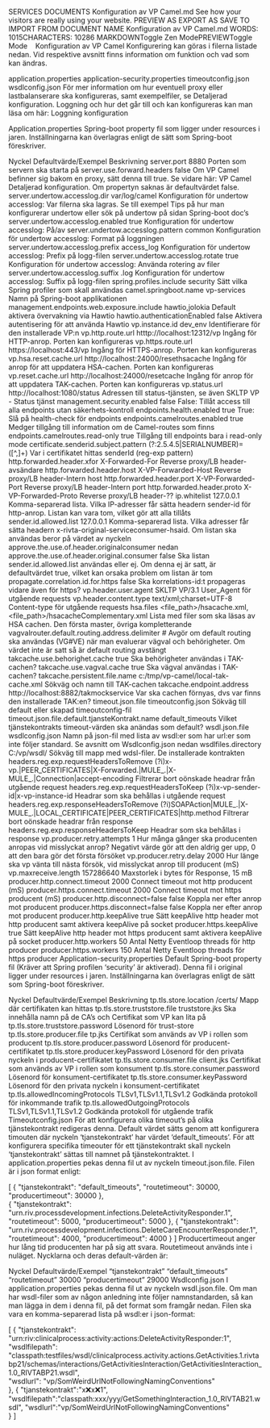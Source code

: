 SERVICES
DOCUMENTS
Konfiguration av VP Camel.md
See how your visitors are really using your website.
PREVIEW AS 
EXPORT AS 
SAVE TO 
IMPORT FROM 
DOCUMENT NAME
Konfiguration av VP Camel.md
WORDS: 1015CHARACTERS: 10286
MARKDOWNToggle Zen ModePREVIEWToggle Mode
  
Konfiguration av VP Camel
Konfigurering kan göras i filerna listade nedan. Vid respektive avsnitt finns information om funktion och vad som kan ändras.

application.properties
application-security.properties
timeoutconfig.json
wsdlconfig.json
För mer information om hur eventuell proxy eller lastbalanserare ska konfigureras, samt exempelfiler, se Detaljerad konfiguration.
Loggning och hur det går till och kan konfigureras kan man läsa om här: Loggning konfiguration

Application.properties
Spring-boot property fil som ligger under resources i jaren. Inställningarna kan överlagras enligt de sätt som Spring-boot föreskriver.

Nyckel	Defaultvärde/Exempel	Beskrivning
server.port	8880	Porten som servern ska starta på
server.use.forward.headers	false	Om VP Camel befinner sig bakom en proxy, sätt denna till true. Se vidare här: VP Camel Detaljerad konfiguration. Om propertyn saknas är defaultvärdet false.
server.undertow.accesslog.dir	var/log/camel	Konfiguration för undertow accesslog: Var filerna ska lagras. Se till exempel Tips på hur man konfigurerar undertow eller sök på undertow på sidan Spring-boot doc’s
server.undertow.accesslog.enabled	true	Konfiguration för undertow accesslog: På/av
server.undertow.accesslog.pattern	common	Konfiguration för undertow accesslog: Format på loggningen
server.undertow.accesslog.prefix	access_log	Konfiguration för undertow accesslog: Prefix på logg-filen
server.undertow.accesslog.rotate	true	Konfiguration för undertow accesslog: Använda rotering av filer
server.undertow.accesslog.suffix	.log	Konfiguration för undertow accesslog: Suffix på logg-filen
spring.profiles.include	security	Sätt vilka Spring profiler som skall användas
camel.springboot.name	vp-services	Namn på Spring-boot applikationen
management.endpoints.web.exposure.include	hawtio,jolokia	Default aktivera övervakning via Hawtio
hawtio.authenticationEnabled	false	Aktivera autentisering för att använda Hawtio
vp.instance.id	dev_env	Identifierare för den installerade VP:n
vp.http.route.url	htttp://localhost:12312/vp	Ingång för HTTP-anrop. Porten kan konfigureras
vp.https.route.url	https://localhost:443/vp	Ingång för HTTPS-anrop. Porten kan konfigureras
vp.hsa.reset.cache.url	http://localhost:24000/resethsacache	Ingång för anrop för att uppdatera HSA-cachen. Porten kan konfigureras
vp.reset.cache.url	http://localhost:24000/resetcache	Ingång för anrop för att uppdatera TAK-cachen. Porten kan konfigureras
vp.status.url	http://localhost:1080/status	Adressen till status-tjänsten, se även SKLTP VP - Status tjänst
management.security.enabled	false	False: Tillåt access till alla endpoints utan säkerhets-kontroll
endpoints.health.enabled	true	True: Slå på health-check för endpoints
endpoints.camelroutes.enabled	true	Medger tillgång till information om de Camel-routes som finns
endpoints.camelroutes.read-only	true	Tillgång till endpoints bara i read-only mode
certificate.senderid.subject.pattern	(?:2.5.4.5|SERIALNUMBER)=([^,]+)	Var i certifikatet hittas senderId (reg-exp pattern)
http.forwarded.header.xfor	X-Forwarded-For	Reverse proxy/LB header-avsändare
http.forwarded.header.host	X-VP-Forwarded-Host	Reverse proxy/LB header-Intern host
http.forwarded.header.port	X-VP-Forwarded-Port	Reverse proxy/LB header-Intern port
http.forwarded.header.proto	X-VP-Forwarded-Proto	Reverse proxy/LB header-??
ip.whitelist	127.0.0.1	Komma-separerad lista. Vilka IP-adresser får sätta headern sender-id för http-anrop. Listan kan vara tom, vilket gör att alla tillåts
sender.id.allowed.list	127.0.0.1	Komma-separerad lista. Vilka adresser får sätta headern x-rivta-original-serviceconsumer-hsaid. Om listan ska användas beror på värdet av nyckeln approve.the.use.of.header.originalconsumer nedan
approve.the.use.of.header.original.consumer	false	Ska listan sender.id.allowed.list användas eller ej. Om denna ej är satt, är defaultvärdet true, vilket kan orsaka problem om listan är tom
propagate.correlation.id.for.https	false	Ska korrelations-id:t propageras vidare även för https?
vp.header.user.agent	SKLTP VP/3.1	User_Agent för utgående requests
vp.header.content.type	text/xml;charset=UTF-8	Content-type för utgående requests
hsa.files	<file_path>/hsacache.xml,<file_path>/hsacacheComplementary.xml	Lista med filer som ska läsas av HSA cachen. Den första master, övriga kompletterande
vagvalrouter.default.routing.address.delimiter	#	Avgör om default routing ska användas (VG#VE) när man evaluerar vägval och behörigheter. Om värdet inte är satt så är default routing avstängt
takcache.use.behorighet.cache	true	Ska behörigheter användas i TAK-cachen?
takcache.use.vagval.cache	true	Ska vägval användas i TAK-cachen?
takcache.persistent.file.name	c:/tmp/vp-camel/local-tak-cache.xml	Sökväg och namn till TAK-cachen
takcache.endpoint.address	http://localhost:8882/takmockservice	Var ska cachen förnyas, dvs var finns den installerade TAK:en?
timeout.json.file	timeoutconfig.json	Sökväg till default eller skapad timeoutconfig-fil
timeout.json.file.default.tjansteKontrakt.name	default_timeouts	Vilket tjänstekontrakts timeout-värden ska anändas som default?
wsdl.json.file	wsdlconfig.json	Namn på json-fil med lista av wsdl:er som har url:er som inte följer standard. Se avsnitt om Wsdlconfig.json nedan
wsdlfiles.directory	C:/vp/wsdl/	Sökväg till mapp med wdsl-filer. De installerade kontrakten
headers.reg.exp.requestHeadersToRemove	(?i)x-vp.|PEER_CERTIFICATES|X-Forwarded.|MULE_.|X-MULE_.|Connection|accept-encoding	Filtrerar bort oönskade headrar från utgående request
headers.reg.exp.requestHeadersToKeep	(?i)x-vp-sender-id|x-vp-instance-id	Headrar som ska behållas i utgående request
headers.reg.exp.responseHeadersToRemove	(?i)SOAPAction|MULE_.|X-MULE_.|LOCAL_CERTIFICATE|PEER_CERTIFICATES|http.method	Filtrerar bort oönskade headrar från response
headers.reg.exp.responseHeadersToKeep		Headrar som ska behållas i response
vp.producer.retry.attempts	1	Hur många gånger ska producenten anropas vid misslyckat anrop? Negativt värde gör att den aldrig ger upp, 0 att den bara gör det första försöket
vp.producer.retry.delay	2000	Hur länge ska vp vänta till nästa försök, vid misslyckat anrop till producent (mS)
vp.maxreceive.length	157286640	Maxstorlek i bytes för Response, 15 mB
producer.http.connect.timeout	2000	Connect timeout mot http producent (mS)
producer.https.connect.timeout	2000	Connect timeout mot https producent (mS)
producer.http.disconnect=false	false	Koppla ner efter anrop mot producent
producer.https.disconnect=false	false	Koppla ner efter anrop mot producent
producer.http.keepAlive	true	Sätt keepAlive http header mot http producent samt aktivera keepAlive på socket
producer.https.keepAlive	true	Sätt keepAlive http header mot https producent samt aktivera keepAlive på socket
producer.http.workers	50	Antal Netty Eventloop threads för http producer
producer.https.workers	150	Antal Netty Eventloop threads för https producer
Application-security.properties
Default Spring-boot property fil (Kräver att Spring profilen ‘security’ är aktiverad). Denna fil i original ligger under resources i jaren. Inställningarna kan överlagras enligt de sätt som Spring-boot föreskriver.

Nyckel	Defaultvärde/Exempel	Beskrivning
tp.tls.store.location	/certs/	Mapp där certifikaten kan hittas
tp.tls.store.truststore.file	truststore.jks	Ska innehålla namn på de CA’s och Certifikat som VP kan lita på
tp.tls.store.truststore.password	<password>	Lösenord för trust-store
tp.tls.store.producer.file	tp.jks	Certifikat som används av VP i rollen som producent
tp.tls.store.producer.password	<password>	Lösenord för producent-certifikatet
tp.tls.store.producer.keyPassword	<password>	Lösenord för den privata nyckeln i producent-certifikatet
tp.tls.store.consumer.file	client.jks	Certifikat som används av VP i rollen som konsument
tp.tls.store.consumer.password	<password>	Lösenord för konsument-certifikatet
tp.tls.store.consumer.keyPassword	<password>	Lösenord för den privata nyckeln i konsument-certifikatet
tp.tls.allowedIncomingProtocols	TLSv1,TLSv1.1,TLSv1.2	Godkända protokoll för inkommande trafik
tp.tls.allowedOutgoingProtocols	TLSv1,TLSv1.1,TLSv1.2	Godkända protokoll för utgående trafik
Timeoutconfig.json
För att konfigurera olika timeout’s på olika tjänstekontrakt redigeras denna. Default värdet sätts genom att konfigurera timouten där nyckeln ‘tjanstekontrakt’ har värdet ‘default_timeouts’. För att konfigurera specifika timeouter för ett tjänstekontrakt skall nyckeln ‘tjanstekontrakt’ sättas till namnet på tjänstekontraktet. I application.properties pekas denna fil ut av nyckeln timeout.json.file. Filen är i json format enligt:

[
  {
    "tjanstekontrakt": "default_timeouts",
    "routetimeout": 30000,
    "producertimeout": 30000
  },  
  {
    "tjanstekontrakt": "urn.riv.processdevelopment.infections.DeleteActivityResponder.1",
    "routetimeout": 5000,
    "producertimeout": 5000
  },
  {
    "tjanstekontrakt": "urn.riv.processdevelopment.infections.DeleteCareEncounterResponder.1",
    "routetimeout": 4000,
    "producertimeout": 4000
  }
]
Producertimeout anger hur lång tid producenten har på sig att svara. Routetimeout används inte i nuläget.
Nycklarna och deras default-värden är:

Nyckel	Defaultvärde/Exempel
“tjanstekontrakt”	“default_timeouts”
“routetimeout”	30000
“producertimeout”	29000
Wsdlconfig.json
I application.properties pekas denna fil ut av nyckeln wsdl.json.file. Om man har wsdl-filer som av någon anledning inte följer namnstandarden, så kan man lägga in dem i denna fil, på det format som framgår nedan. Filen ska vara en komma-separerad lista på wsdl:er i json-format:

[
  {
   "tjanstekontrakt": "urn:riv:clinicalprocess:activity:actions:DeleteActivityResponder:1",    
   "wsdlfilepath": "classpath:testfiles/wsdl/clinicalprocess.activity.actions.GetActivities.1.rivtabp21/schemas/interactions/GetActivitiesInteraction/GetActivitiesInteraction_1.0_RIVTABP21.wsdl",    
   "wsdlurl": "vp/SomWeirdUrlNotFollowingNamingConventions"  
  }, 
  {
   "tjanstekontrakt":"x:x:x:x:1", 
   "wsdlfilepath":"classpath:xxx/yyy/GetSomethingInteraction_1.0_RIVTAB21.wsdl", 
   "wsdlurl":"vp/SomWeirdUrlNotFollowingNamingConventions"  
  }
]